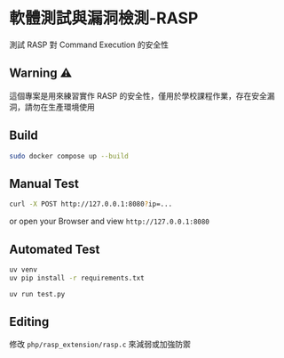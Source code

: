 # 軟體測試與漏洞檢測-RASP

測試 RASP 對 Command Execution 的安全性

## Warning ⚠️

這個專案是用來練習實作 RASP 的安全性，僅用於學校課程作業，存在安全漏洞，請勿在生產環境使用

## Build

```sh
sudo docker compose up --build
```

## Manual Test

```sh
curl -X POST http://127.0.0.1:8080?ip=...
```

or open your Browser and view `http://127.0.0.1:8080`

## Automated Test

```sh
uv venv
uv pip install -r requirements.txt
```

```sh
uv run test.py
```

## Editing

修改 `php/rasp_extension/rasp.c` 來減弱或加強防禦


